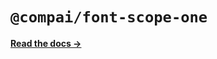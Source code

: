 # `@compai/font-scope-one`

[**Read the docs &rarr;**](https://components.ai/docs/typefaces/scope-one)
